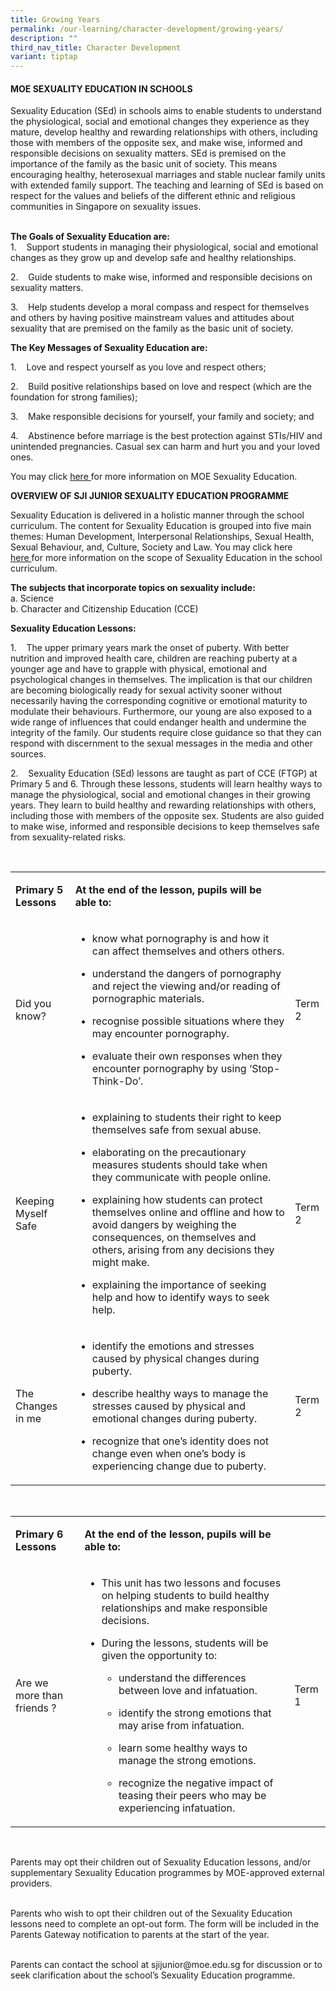 ```yaml
---
title: Growing Years
permalink: /our-learning/character-development/growing-years/
description: ""
third_nav_title: Character Development
variant: tiptap
---
```

<h4><strong>MOE SEXUALITY EDUCATION IN SCHOOLS</strong></h4>
<p></p>
<p>Sexuality Education (SEd) in schools aims to enable students to understand
the physiological, social and emotional changes they experience as they
mature, develop healthy and rewarding relationships with others, including
those with members of the opposite sex, and make wise, informed and responsible
decisions on sexuality matters. SEd is premised on the importance of the
family as the basic unit of society. This means encouraging healthy, heterosexual
marriages and stable nuclear family units with extended family support.
The teaching and learning of SEd is based on respect for the values and
beliefs of the different ethnic and religious communities in Singapore
on sexuality issues.</p>
<p><strong><br>The Goals of Sexuality Education are:<br></strong>1.&nbsp;&nbsp;&nbsp;
Support students in managing their physiological, social and emotional
changes as they grow up and develop safe and healthy relationships.</p>
<p>2.&nbsp;&nbsp;&nbsp; Guide students to make wise, informed and responsible
decisions on sexuality matters.</p>
<p>3.&nbsp;&nbsp;&nbsp; Help students develop a moral compass and respect
for themselves and others by having positive mainstream values and attitudes
about sexuality that are premised on the family as the basic unit of society.</p>
<p></p>
<p><strong>The Key Messages of Sexuality Education are:</strong>
</p>
<p>1.&nbsp;&nbsp;&nbsp; Love and respect yourself as you love and respect
others;</p>
<p>2.&nbsp;&nbsp;&nbsp; Build positive relationships based on love and respect
(which are the foundation for strong families);</p>
<p>3.&nbsp;&nbsp;&nbsp; Make responsible decisions for yourself, your family
and society; and</p>
<p>4.&nbsp;&nbsp;&nbsp; Abstinence before marriage is the best protection
against STIs/HIV and unintended pregnancies. Casual sex can harm and hurt
you and your loved ones.</p>
<p>You may click&nbsp;<a href="https://go.gov.sg/moe-sexuality-education" rel="noopener noreferrer nofollow" target="_blank">here&nbsp;</a>for more
information on MOE Sexuality Education.</p>
<p></p>
<p><strong>OVERVIEW OF SJI JUNIOR SEXUALITY EDUCATION PROGRAMME</strong>
</p>
<p>Sexuality Education is delivered in a holistic manner through the school
curriculum. The content for Sexuality Education is grouped into five main
themes: Human Development, Interpersonal Relationships, Sexual Health,
Sexual Behaviour, and, Culture, Society and Law. You may click here&nbsp;
<a href="https://go.gov.sg/moe-sexuality-education-scope" rel="noopener noreferrer nofollow" target="_blank">here&nbsp;</a>for more information on the scope of Sexuality Education
in the school curriculum.</p>
<p></p>
<p><strong>The subjects that incorporate topics on sexuality include:</strong>
<br>a. Science
<br>b. Character and Citizenship Education (CCE)</p>
<p></p>
<p><strong>Sexuality Education Lessons:</strong>
</p>
<p>1.&nbsp;&nbsp;&nbsp; The upper primary years mark the onset of puberty.
With better nutrition and improved health care, children are reaching puberty
at a younger age and have to grapple with physical, emotional and psychological
changes in themselves. The implication is that our children are becoming
biologically ready for sexual activity sooner without necessarily having
the corresponding cognitive or emotional maturity to modulate their behaviours.
Furthermore, our young are also exposed to a wide range of influences that
could endanger health and undermine the integrity of the family. Our students
require close guidance so that they can respond with discernment to the
sexual messages in the media and other sources.</p>
<p>2.&nbsp;&nbsp;&nbsp; Sexuality Education (SEd) lessons are taught as part
of CCE (FTGP) at Primary 5 and 6. Through these lessons, students will
learn healthy ways to manage the physiological, social and emotional changes
in their growing years. They learn to build healthy and rewarding relationships
with others, including those with members of the opposite sex. Students
are also guided to make wise, informed and responsible decisions to keep
themselves safe from sexuality-related risks.</p>
<p>&nbsp;</p>
<table style="minWidth: 75px">
<colgroup>
<col>
<col>
<col>
</colgroup>
<tbody>
<tr>
<td rowspan="1" colspan="1">
<p><strong>Primary 5 Lessons</strong>
</p>
</td>
<td rowspan="1" colspan="1">
<p><strong>At the end of the lesson, pupils will be able to:</strong>
</p>
</td>
<td rowspan="1" colspan="1">
<p><strong>&nbsp;</strong>
</p>
</td>
</tr>
<tr>
<td rowspan="1" colspan="1">
<p>Did you know?</p>
</td>
<td rowspan="1" colspan="1">
<ul data-tight="true" class="tight">
<li>
<p>know what pornography is and how it can affect themselves and others others.</p>
</li>
<li>
<p>understand the dangers of pornography and reject the viewing and/or reading
of pornographic materials.</p>
</li>
<li>
<p>recognise possible situations where they may encounter pornography.</p>
</li>
<li>
<p>evaluate their own responses when they encounter pornography by using
‘Stop-Think-Do’.</p>
</li>
</ul>
</td>
<td rowspan="1" colspan="1">
<p>Term 2</p>
</td>
</tr>
<tr>
<td rowspan="1" colspan="1">
<p>Keeping Myself Safe</p>
</td>
<td rowspan="1" colspan="1">
<ul data-tight="true" class="tight">
<li>
<p>explaining to students their right to keep themselves safe from sexual
abuse.</p>
</li>
<li>
<p>elaborating on the precautionary measures students should take when they
communicate with people online.</p>
</li>
<li>
<p>explaining how students can protect themselves online and offline and
how to avoid dangers by weighing the consequences, on themselves and others,
arising from any decisions they might make.</p>
</li>
<li>
<p>explaining the importance of seeking help and how to identify ways to
seek help.</p>
</li>
</ul>
</td>
<td rowspan="1" colspan="1">
<p>Term 2</p>
</td>
</tr>
<tr>
<td rowspan="1" colspan="1">
<p>The Changes in me</p>
</td>
<td rowspan="1" colspan="1">
<ul data-tight="true" class="tight">
<li>
<p>identify the emotions and stresses caused by physical changes during puberty.</p>
</li>
<li>
<p>describe healthy ways to manage the stresses caused by physical and emotional
changes during puberty.</p>
</li>
<li>
<p>recognize that one’s identity does not change even when one’s body is
experiencing change due to puberty.</p>
</li>
</ul>
</td>
<td rowspan="1" colspan="1">
<p>Term 2</p>
</td>
</tr>
</tbody>
</table>
<p>&nbsp;</p>
<table style="minWidth: 75px">
<colgroup>
<col>
<col>
<col>
</colgroup>
<tbody>
<tr>
<td rowspan="1" colspan="1">
<p><strong>Primary 6 Lessons</strong>
</p>
</td>
<td rowspan="1" colspan="1">
<p><strong>At the end of the lesson, pupils will be able to:</strong>
</p>
</td>
<td rowspan="1" colspan="1">
<p><strong>&nbsp;</strong>
</p>
</td>
</tr>
<tr>
<td rowspan="1" colspan="1">
<p>Are we more than friends ?</p>
</td>
<td rowspan="1" colspan="1">
<ul data-tight="true" class="tight">
<li>
<p>This unit has two lessons and focuses on helping students to build healthy
relationships and make responsible decisions.</p>
</li>
<li>
<p>During the lessons, students will be given the opportunity to:</p>
<ul data-tight="true" class="tight">
<li>
<p>understand the differences between love and infatuation.</p>
</li>
<li>
<p>identify the strong emotions that may arise from infatuation.</p>
</li>
<li>
<p>learn some healthy ways to manage the strong emotions.</p>
</li>
<li>
<p>recognize the negative impact of teasing their peers who may be experiencing
infatuation.</p>
</li>
</ul>
</li>
</ul>
</td>
<td rowspan="1" colspan="1">
<p>Term 1</p>
</td>
</tr>
</tbody>
</table>
<p><strong>&nbsp;</strong>
</p>
<p>Parents may opt their children out of Sexuality Education lessons, and/or
supplementary Sexuality Education programmes by MOE-approved external providers.</p>
<p>
<br>Parents who wish to opt their children out of the Sexuality Education
lessons need to complete an opt-out form. The form will be included in
the Parents Gateway notification to parents at the start of the year.</p>
<p>
<br>Parents can contact the school at <a rel="noopener noreferrer nofollow" target="_blank">sjijunior@moe.edu.sg</a> for
discussion or to seek clarification about the school’s Sexuality Education
programme.</p>